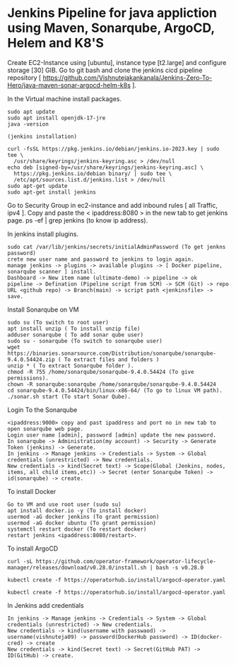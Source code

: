 # Jenkins Pipeline for java appliction using Maven, Sonarqube, ArgoCD, Helem and K8'S

Create EC2-Instance using [ubuntu], instance type [t2.large] and configure storage [30] GIB.
Go to git bash and clone the jenkins cicd pipeline repository [ https://github.com/Vishnutejakankanala/Jenkins-Zero-To-Hero/java-maven-sonar-argocd-helm-k8s ]. 

In the Virtual machine install packages. 
````
sudo apt update
sudo apt install openjdk-17-jre
java -version

(jenkins installation)

curl -fsSL https://pkg.jenkins.io/debian/jenkins.io-2023.key | sudo tee \
  /usr/share/keyrings/jenkins-keyring.asc > /dev/null
echo deb [signed-by=/usr/share/keyrings/jenkins-keyring.asc] \
  https://pkg.jenkins.io/debian binary/ | sudo tee \
  /etc/apt/sources.list.d/jenkins.list > /dev/null
sudo apt-get update
sudo apt-get install jenkins
````

Go to Security Group in ec2-instance and add inbound rules [ all Traffic, ipv4 ].
Copy and paste the < ipaddress:8080 > in the new tab to get jenkins page.
ps -ef | grep jenkins (to know ip address).

In jenkins install plugins.
````
sudo cat /var/lib/jenkins/secrets/initialAdminPassword (To get jenkns password)
crete new user name and password to jenkins to login again.
manage jenkins -> plugins -> available plugins -> [ Docker pipeline, sonarqube scanner ] install.
Dashboard -> New item name (ultimate-demo) -> pipeline -> ok 
pipeline -> Defination (Pipeline script from SCM) -> SCM (Git) -> repo URL <github repo) -> Branch(main) -> script path <jenkinsfile> -> save.
````

Install Sonarqube on VM
````
sudo su (To switch to root user)
apt install unzip ( To install unzip file)
adduser sonarqube ( To add sonar qube user)
sudo su - sonarqube (To switch to sonarqube user)
wget https://binaries.sonarsource.com/Distribution/sonarqube/sonarqube-9.4.0.54424.zip ( To extract files and folders )
unzip * ( To extract Sonarqube folder ).
chmod -R 755 /home/sonarqube/sonarqube-9.4.0.54424 (To give permissions).
chown -R sonarqube:sonarqube /home/sonarqube/sonarqube-9.4.0.54424 
cd sonarqube-9.4.0.54424/bin/linux-x86-64/ (To go to linux VM path).
./sonar.sh start (To start Sonar Qube).
````

Login To the Sonarqube
````
<ipaddress:9000> copy and past ipaddress and port no in new tab to open sonarqube web page.
Login user name [admin], password [admin] update the new password.
In sonarqube -> Administration(my account) -> Security -> Generate Token (jenkins) -> Generate.
In jenkins -> Manage jenkins -> Credentials -> System -> Global credentials (unrestricted) -> New credentials.
New credentials -> kind(Secret text) -> Scope(Global (Jenkins, nodes, items, all child items,etc)) -> Secret (enter Sonarqube Token) -> id(sonarqube) -> create.
````

To install Docker
````
Go to VM and use root user (sudo su)
apt install docker.io -y (To install docker)
usermod -aG docker jenkins (To grant permission)
usermod -aG docker ubuntu (To grant permission)
systemctl restart docker (To restart docker)
restart jenkins <ipaddress:8080/restart>.
````

To install ArgoCD
````
curl -sL https://github.com/operator-framework/operator-lifecycle-manager/releases/download/v0.28.0/install.sh | bash -s v0.28.0

kubectl create -f https://operatorhub.io/install/argocd-operator.yaml

kubectl create -f https://operatorhub.io/install/argocd-operator.yaml
````

In Jenkins add credentials
````
In jenkins -> Manage jenkins -> Credentials -> System -> Global credentials (unrestricted) -> New credentials.
New credentials -> kind(username with passwaod) -> username(vishnuteja09) -> password(DockerHub password) -> ID(docker-cred) -> create
New credentials -> kind(Secret text) -> Secret(GitHub PAT) -> ID(GitHub) -> create.
````


